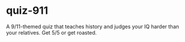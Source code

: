 # quiz-911
A 9/11-themed quiz that teaches history and judges your IQ harder than your relatives. Get 5/5 or get roasted.
